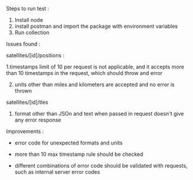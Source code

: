Steps to run test :

1. Install node
2. install postman and import the package with environment variables
3. Run collection

Issues found :

satellites/[id]/positions :

1.timestamps limit of 10 per request is not applicable, and it accepts more than 10 timestamps in the request, which should throw and error


2. units other than miles and kilometers are accepted and no error is thrown


satellites/[id]/tles


1. format other than JSOn and text when passed in request doesn't give any error response



Improvements :
- error code for unexpected formats and units

- more than 10 max timestamp rule should be checked

- different combinations of error code should be validated with requests, such as internal server error codes




